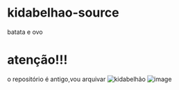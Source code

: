 # kidabelhao-source
batata e ovo
# atenção!!!
o repositório é antigo,vou arquivar 
![kidabelhão](https://github.com/user-attachments/assets/68ab1ac4-0578-4716-817c-fc8557bea6e0)
![image](https://github.com/user-attachments/assets/203be605-6027-49e0-a975-73baee060d2a)

